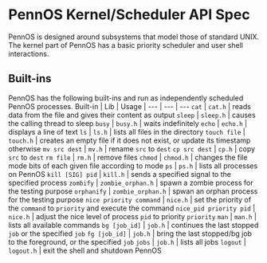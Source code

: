 # PennOS Kernel/Scheduler API Spec

PennOS is designed
around subsystems that model those of standard UNIX. The kernel part of PennOS has a basic priority scheduler and user shell interactions.

## Built-ins
PennOS has the following built-ins and run as independently scheduled PennOS processes.
Built-in | Lib | Usage
| --- | --- | ---
`cat` | `cat.h` | reads data from the file and gives their content as output
`sleep` | `sleep.h` | causes the calling thread to sleep
`busy` | `busy.h` | waits indefinitely
`echo` | `echo.h` | displays a line of text
`ls` | `ls.h` | lists all files in the directory
`touch file` | `touch.h` | creates an empty file if it does not exist, or update its timestamp otherwise
`mv src dest` | `mv.h` | rename `src` to `dest`
`cp src dest` | `cp.h` | copy `src` to `dest`
`rm file` | `rm.h` | remove files
`chmod` | `chmod.h` | changes the file mode bits of each given file according to mode
`ps` | `ps.h` | lists all processes on PennOS
`kill [SIG] pid` | `kill.h` | sends a specified signal to the specified process
`zombify` | `zombie_orphan.h` | spawn a zombie process for the testing purpose
`orphanify` | `zombie_orphan.h` | spwan an orphan process for the testing purpose
`nice priority command` | `nice.h` | set the priority of the `command` to `priority` and execute the command
`nice_pid priority pid` | `nice.h` | adjust the nice level of process `pid` to priority `priority`
`man` | `man.h` | lists all available commands
`bg [job_id]` | `job.h` | continues the last stopped `job` or the specified `job`
`fg [job_id]` | `job.h` | bring the last stopped/bg job to the foreground, or the specified `job`
`jobs` | `job.h` | lists all jobs
`logout` | `logout.h` | exit the shell and shutdown PennOS